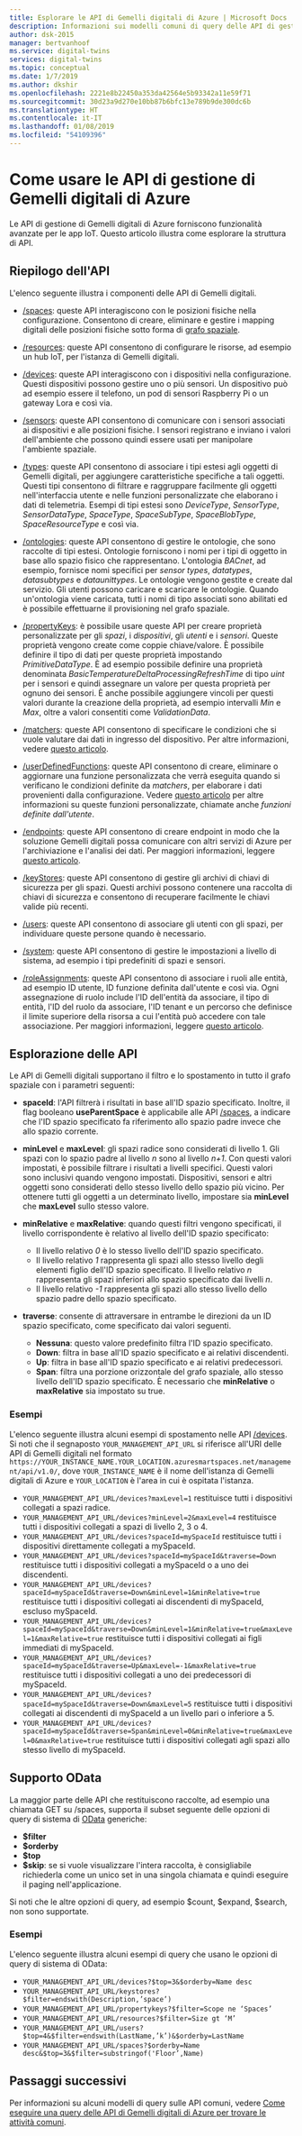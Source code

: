 ```yaml
---
title: Esplorare le API di Gemelli digitali di Azure | Microsoft Docs
description: Informazioni sui modelli comuni di query delle API di gestione di Gemelli digitali di Azure.
author: dsk-2015
manager: bertvanhoof
ms.service: digital-twins
services: digital-twins
ms.topic: conceptual
ms.date: 1/7/2019
ms.author: dkshir
ms.openlocfilehash: 2221e8b22450a353da42564e5b93342a11e59f71
ms.sourcegitcommit: 30d23a9d270e10bb87b6bfc13e789b9de300dc6b
ms.translationtype: HT
ms.contentlocale: it-IT
ms.lasthandoff: 01/08/2019
ms.locfileid: "54109396"
---
```

# <a name="how-to-use-azure-digital-twins-management-apis"></a>Come usare le API di gestione di Gemelli digitali di Azure

Le API di gestione di Gemelli digitali di Azure forniscono funzionalità avanzate per le app IoT. Questo articolo illustra come esplorare la struttura di API.  

## <a name="api-summary"></a>Riepilogo dell'API

L'elenco seguente illustra i componenti delle API di Gemelli digitali.

* [/spaces](https://docs.westcentralus.azuresmartspaces.net/management/swagger/ui/index#!/Spaces): queste API interagiscono con le posizioni fisiche nella configurazione. Consentono di creare, eliminare e gestire i mapping digitali delle posizioni fisiche sotto forma di [grafo spaziale](concepts-objectmodel-spatialgraph.md#spatial-intelligence-graph).

* [/resources](https://docs.westcentralus.azuresmartspaces.net/management/swagger/ui/index#!/Resources): queste API consentono di configurare le risorse, ad esempio un hub IoT, per l'istanza di Gemelli digitali.

* [/devices](https://docs.westcentralus.azuresmartspaces.net/management/swagger/ui/index#!/Devices): queste API interagiscono con i dispositivi nella configurazione. Questi dispositivi possono gestire uno o più sensori. Un dispositivo può ad esempio essere il telefono, un pod di sensori Raspberry Pi o un gateway Lora e così via.

* [/sensors](https://docs.westcentralus.azuresmartspaces.net/management/swagger/ui/index#!/Sensors): queste API consentono di comunicare con i sensori associati ai dispositivi e alle posizioni fisiche. I sensori registrano e inviano i valori dell'ambiente che possono quindi essere usati per manipolare l'ambiente spaziale.  

* [/types](https://docs.westcentralus.azuresmartspaces.net/management/swagger/ui/index#!/Types): queste API consentono di associare i tipi estesi agli oggetti di Gemelli digitali, per aggiungere caratteristiche specifiche a tali oggetti. Questi tipi consentono di filtrare e raggruppare facilmente gli oggetti nell'interfaccia utente e nelle funzioni personalizzate che elaborano i dati di telemetria. Esempi di tipi estesi sono *DeviceType*, *SensorType*, *SensorDataType*, *SpaceType*, *SpaceSubType*, *SpaceBlobType*, *SpaceResourceType* e così via.

* [/ontologies](https://docs.westcentralus.azuresmartspaces.net/management/swagger/ui/index#/Ontologies): queste API consentono di gestire le ontologie, che sono raccolte di tipi estesi. Ontologie forniscono i nomi per i tipi di oggetto in base allo spazio fisico che rappresentano. L'ontologia *BACnet*, ad esempio, fornisce nomi specifici per *sensor types*, *datatypes*, *datasubtypes* e *dataunittypes*. Le ontologie vengono gestite e create dal servizio. Gli utenti possono caricare e scaricare le ontologie. Quando un'ontologia viene caricata, tutti i nomi di tipo associati sono abilitati ed è possibile effettuarne il provisioning nel grafo spaziale. 

* [/propertyKeys](https://docs.westcentralus.azuresmartspaces.net/management/swagger/ui/index#/PropertyKeys): è possibile usare queste API per creare proprietà personalizzate per gli *spazi*, i *dispositivi*, gli *utenti* e i *sensori*. Queste proprietà vengono create come coppie chiave/valore. È possibile definire il tipo di dati per queste proprietà impostando *PrimitiveDataType*. È ad esempio possibile definire una proprietà denominata *BasicTemperatureDeltaProcessingRefreshTime* di tipo *uint* per i sensori e quindi assegnare un valore per questa proprietà per ognuno dei sensori. È anche possibile aggiungere vincoli per questi valori durante la creazione della proprietà, ad esempio intervalli *Min* e *Max*, oltre a valori consentiti come *ValidationData*.

* [/matchers](https://docs.westcentralus.azuresmartspaces.net/management/swagger/ui/index#/Matchers): queste API consentono di specificare le condizioni che si vuole valutare dai dati in ingresso del dispositivo. Per altre informazioni, vedere [questo articolo](concepts-user-defined-functions.md#matchers). 

* [/userDefinedFunctions](https://docs.westcentralus.azuresmartspaces.net/management/swagger/ui/index#/UserDefinedFunctions): queste API consentono di creare, eliminare o aggiornare una funzione personalizzata che verrà eseguita quando si verificano le condizioni definite da *matchers*, per elaborare i dati provenienti dalla configurazione. Vedere [questo articolo](concepts-user-defined-functions.md#user-defined-functions) per altre informazioni su queste funzioni personalizzate, chiamate anche *funzioni definite dall'utente*. 

* [/endpoints](https://docs.westcentralus.azuresmartspaces.net/management/swagger/ui/index#/Endpoints): queste API consentono di creare endpoint in modo che la soluzione Gemelli digitali possa comunicare con altri servizi di Azure per l'archiviazione e l'analisi dei dati. Per maggiori informazioni, leggere [questo articolo](concepts-events-routing.md). 

* [/keyStores](https://docs.westcentralus.azuresmartspaces.net/management/swagger/ui/index#/KeyStores): queste API consentono di gestire gli archivi di chiavi di sicurezza per gli spazi. Questi archivi possono contenere una raccolta di chiavi di sicurezza e consentono di recuperare facilmente le chiavi valide più recenti.

* [/users](https://docs.westcentralus.azuresmartspaces.net/management/swagger/ui/index#!/Users): queste API consentono di associare gli utenti con gli spazi, per individuare queste persone quando è necessario. 

* [/system](https://docs.westcentralus.azuresmartspaces.net/management/swagger/ui/index#!/System): queste API consentono di gestire le impostazioni a livello di sistema, ad esempio i tipi predefiniti di spazi e sensori. 

* [/roleAssignments](https://docs.westcentralus.azuresmartspaces.net/management/swagger/ui/index#!/RoleAssignments): queste API consentono di associare i ruoli alle entità, ad esempio ID utente, ID funzione definita dall'utente e così via. Ogni assegnazione di ruolo include l'ID dell'entità da associare, il tipo di entità, l'ID del ruolo da associare, l'ID tenant e un percorso che definisce il limite superiore della risorsa a cui l'entità può accedere con tale associazione. Per maggiori informazioni, leggere [questo articolo](security-role-based-access-control.md).


## <a name="api-navigation"></a>Esplorazione delle API

Le API di Gemelli digitali supportano il filtro e lo spostamento in tutto il grafo spaziale con i parametri seguenti:

- **spaceId**: l'API filtrerà i risultati in base all'ID spazio specificato. Inoltre, il flag booleano **useParentSpace** è applicabile alle API [/spaces](https://docs.westcentralus.azuresmartspaces.net/management/swagger/ui/index#!/Spaces), a indicare che l'ID spazio specificato fa riferimento allo spazio padre invece che allo spazio corrente. 

- **minLevel** e **maxLevel**: gli spazi radice sono considerati di livello 1. Gli spazi con lo spazio padre al livello *n* sono al livello *n+1*. Con questi valori impostati, è possibile filtrare i risultati a livelli specifici. Questi valori sono inclusivi quando vengono impostati. Dispositivi, sensori e altri oggetti sono considerati dello stesso livello dello spazio più vicino. Per ottenere tutti gli oggetti a un determinato livello, impostare sia **minLevel** che **maxLevel** sullo stesso valore.

- **minRelative** e **maxRelative**: quando questi filtri vengono specificati, il livello corrispondente è relativo al livello dell'ID spazio specificato:
   - Il livello relativo *0* è lo stesso livello dell'ID spazio specificato.
   - Il livello relativo *1* rappresenta gli spazi allo stesso livello degli elementi figlio dell'ID spazio specificato. Il livello relativo *n* rappresenta gli spazi inferiori allo spazio specificato dai livelli *n*.
   - Il livello relativo *-1* rappresenta gli spazi allo stesso livello dello spazio padre dello spazio specificato.

- **traverse**: consente di attraversare in entrambe le direzioni da un ID spazio specificato, come specificato dai valori seguenti.
   - **Nessuna**: questo valore predefinito filtra l'ID spazio specificato.
   - **Down**: filtra in base all'ID spazio specificato e ai relativi discendenti. 
   - **Up**: filtra in base all'ID spazio specificato e ai relativi predecessori. 
   - **Span**: filtra una porzione orizzontale del grafo spaziale, allo stesso livello dell'ID spazio specificato. È necessario che **minRelative** o **maxRelative** sia impostato su true. 


### <a name="examples"></a>Esempi

L'elenco seguente illustra alcuni esempi di spostamento nelle API [/devices](https://docs.westcentralus.azuresmartspaces.net/management/swagger/ui/index#!/Devices). Si noti che il segnaposto `YOUR_MANAGEMENT_API_URL` si riferisce all'URI delle API di Gemelli digitali nel formato `https://YOUR_INSTANCE_NAME.YOUR_LOCATION.azuresmartspaces.net/management/api/v1.0/`, dove `YOUR_INSTANCE_NAME` è il nome dell'istanza di Gemelli digitali di Azure e `YOUR_LOCATION` è l'area in cui è ospitata l'istanza.

- `YOUR_MANAGEMENT_API_URL/devices?maxLevel=1` restituisce tutti i dispositivi collegati a spazi radice.
- `YOUR_MANAGEMENT_API_URL/devices?minLevel=2&maxLevel=4` restituisce tutti i dispositivi collegati a spazi di livello 2, 3 o 4.
- `YOUR_MANAGEMENT_API_URL/devices?spaceId=mySpaceId` restituisce tutti i dispositivi direttamente collegati a mySpaceId.
- `YOUR_MANAGEMENT_API_URL/devices?spaceId=mySpaceId&traverse=Down` restituisce tutti i dispositivi collegati a mySpaceId o a uno dei discendenti.
- `YOUR_MANAGEMENT_API_URL/devices?spaceId=mySpaceId&traverse=Down&minLevel=1&minRelative=true` restituisce tutti i dispositivi collegati ai discendenti di mySpaceId, escluso mySpaceId.
- `YOUR_MANAGEMENT_API_URL/devices?spaceId=mySpaceId&traverse=Down&minLevel=1&minRelative=true&maxLevel=1&maxRelative=true` restituisce tutti i dispositivi collegati ai figli immediati di mySpaceId.
- `YOUR_MANAGEMENT_API_URL/devices?spaceId=mySpaceId&traverse=Up&maxLevel=-1&maxRelative=true` restituisce tutti i dispositivi collegati a uno dei predecessori di mySpaceId.
- `YOUR_MANAGEMENT_API_URL/devices?spaceId=mySpaceId&traverse=Down&maxLevel=5` restituisce tutti i dispositivi collegati ai discendenti di mySpaceId a un livello pari o inferiore a 5.
- `YOUR_MANAGEMENT_API_URL/devices?spaceId=mySpaceId&traverse=Span&minLevel=0&minRelative=true&maxLevel=0&maxRelative=true` restituisce tutti i dispositivi collegati agli spazi allo stesso livello di mySpaceId.


## <a name="odata-support"></a>Supporto OData
La maggior parte delle API che restituiscono raccolte, ad esempio una chiamata GET su /spaces, supporta il subset seguente delle opzioni di query di sistema di [OData](https://www.odata.org/getting-started/basic-tutorial/#queryData) generiche:  

* **$filter**
* **$orderby** 
* **$top**
* **$skip**: se si vuole visualizzare l'intera raccolta, è consigliabile richiederla come un unico set in una singola chiamata e quindi eseguire il paging nell'applicazione. 

Si noti che le altre opzioni di query, ad esempio $count, $expand, $search, non sono supportate.

### <a name="examples"></a>Esempi

L'elenco seguente illustra alcuni esempi di query che usano le opzioni di query di sistema di OData:

- `YOUR_MANAGEMENT_API_URL/devices?$top=3&$orderby=Name desc`
- `YOUR_MANAGEMENT_API_URL/keystores?$filter=endswith(Description,’space’)`
- `YOUR_MANAGEMENT_API_URL/propertykeys?$filter=Scope ne ‘Spaces’`
- `YOUR_MANAGEMENT_API_URL/resources?$filter=Size gt ‘M’`
- `YOUR_MANAGEMENT_API_URL/users?$top=4&$filter=endswith(LastName,’k’)&$orderby=LastName`
- `YOUR_MANAGEMENT_API_URL/spaces?$orderby=Name desc&$top=3&$filter=substringof('Floor’,Name)`
 

## <a name="next-steps"></a>Passaggi successivi

Per informazioni su alcuni modelli di query sulle API comuni, vedere [Come eseguire una query delle API di Gemelli digitali di Azure per trovare le attività comuni](how-to-query-common-apis.md).


